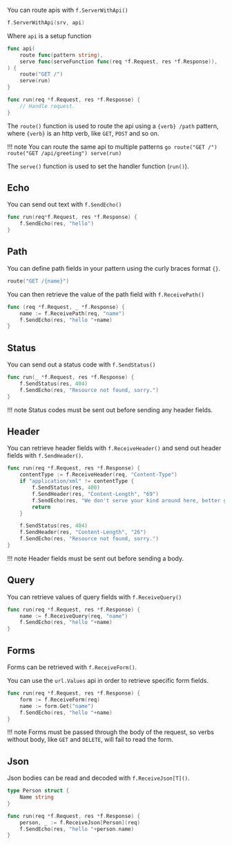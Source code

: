 You can route apis with `f.ServerWithApi()`

```go
f.ServerWithApi(srv, api)
```

Where `api` is a setup function

```go
func api(
	route func(pattern string),
	serve func(serveFunction func(req *f.Request, res *f.Response)),
) {
    route("GET /")
    serve(run)
}

func run(req *f.Request, res *f.Response) {
    // Handle request.
}
```

The `route()` function is used to route the api using a `{verb} /path` pattern, where `{verb}` is an http verb, like `GET`, `POST` and so on.

!!! note
    You can route the same api to multiple patterns
    ```go
    route("GET /")
    route("GET /api/greeting")
    serve(run)
    ```

The `serve()` function is used to set the handler function (`run()`).

## Echo

You can send out text with `f.SendEcho()`

```go
func run(req*f.Request, res *f.Response) {
    f.SendEcho(res, "hello")
}
```

## Path

You can define path fields in your pattern using the curly braces format `{}`.

```go
route("GET /{name}")
```

You can then retrieve the value of the path field with `f.ReceivePath()`

```go
func (req *f.Request, _ *f.Response) {
    name := f.ReceivePath(req, "name")
    f.SendEcho(res, "hello "+name)
}
```

## Status

You can send out a status code with `f.SendStatus()`

```go
func run(_ *f.Request, res *f.Response) {
    f.SendStatus(res, 404)
    f.SendEcho(res, "Resource not found, sorry.")
}
```

!!! note
    Status codes must be sent out before sending any header fields.

## Header

You can retrieve header fields with `f.ReceiveHeader()` and send out header fields with `f.SendHeader()`.

```go
func run(req *f.Request, res *f.Response) {
    contentType := f.ReceiveHeader(req, "Content-Type")
    if "application/xml" != contentType {
        f.SendStatus(res, 400)
        f.SendHeader(res, "Content-Length", "69")
        f.SendEcho(res, "We don't serve your kind around here, better get an XML encoder, heh.")
        return
    }

    f.SendStatus(res, 404)
    f.SendHeader(res, "Content-Length", "26")
    f.SendEcho(res, "Resource not found, sorry.")
}
```

!!! note
    Header fields must be sent out before sending a body.

## Query

You can retrieve values of query fields with `f.ReceiveQuery()`

```go
func run(req *f.Request, res *f.Response) {
    name := f.ReceiveQuery(req, "name")
    f.SendEcho(res, "hello "+name)
}
```

## Forms

Forms can be retrieved with `f.ReceiveForm()`.

You can use the `url.Values` api in order to retrieve specific form fields.

```go
func run(req *f.Request, res *f.Response) {
    form := f.ReceiveForm(req)
    name := form.Get("name")
    f.SendEcho(res, "hello "+name)
}
```

!!! note
    Forms must be passed through the body of the request, so verbs without body, like `GET` and `DELETE`, will fail to read the form.

## Json

Json bodies can be read and decoded with `f.ReceiveJson[T]()`.

```go
type Person struct {
    Name string
}

func run(req *f.Request, res *f.Response) {
    person, _ := f.ReceiveJson[Person](req)
    f.SendEcho(res, "hello "+person.name)
}
```